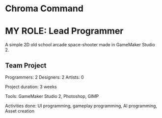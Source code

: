 # Chroma Command

# MY ROLE: Lead Programmer

A simple 2D old school arcade space-shooter made in GameMaker Studio 2.

## Team Project

Programmers: 2
Designers: 2
Artists: 0

Project duration: 3 weeks

Tools: GameMaker Studio 2, Photoshop, GIMP

Activities done: UI programming, gameplay programming, AI programming, Asset creation
